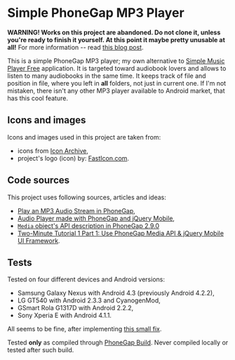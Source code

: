 # Simple PhoneGap MP3 Player

**WARNING! Works on this project are abandoned. Do not clone it, unless you're ready to finish it yourself. At this point it maybe pretty unusable at all!** For more information -- read [this blog post](http://onezeronull.com/2014/12/02/phonegap-audiobook-player-an-abandoned-project/).

This is a simple PhoneGap MP3 player; my own alternative to [Simple Music Player Free](https://play.google.com/store/apps/details?id=com.impulseapps.simplemusicfree) application. It is targeted toward audiobook lovers and allows to listen to many audiobooks in the same time. It keeps track of file and position in file, where you left in **all** folders, not just in current one. If I'm not mistaken, there isn't any other MP3 player available to Android market, that has this cool feature.

## Icons and images

Icons and images used in this project are taken from:

- icons from [Icon Archive](http://www.iconarchive.com/),
- project's logo (icon) by: [FastIcon.com](http://www.fasticon.com).

## Code sources

This project uses following sources, articles and ideas:

- [Play an MP3 Audio Stream in PhoneGap](http://www.joeldare.com/wiki/play_an_mp3_audio_stream_in_phonegap),
- [Audio Player made with PhoneGap and jQuery Mobile](http://www.digitalnoiz.com/mobile-development/audio-player-made-with-phonegap-and-jquery-mobile/),
- [`Media` object's API description in PhoneGap 2.9.0](http://docs.phonegap.com/en/1.0.0/phonegap_media_media.md.html)
- [Two-Minute Tutorial 1 Part 1: Use PhoneGap Media API & jQuery Mobile UI Framework](http://www.mobiledevelopersolutions.com/home/start/twominutetutorials/tmt1part1).

## Tests

Tested on four different devices and Android versions:

- Samsung Galaxy Nexus with Android 4.3 (previously Android 4.2.2),
- LG GT540 with Android 2.3.3 and CyanogenMod, 
- GSmart Rola G1317D with Android 2.2.2,
- Sony Xperia E with Android 4.1.1.

All seems to be fine, after implementing [this small fix](https://github.com/phonegap/build/issues/178#issuecomment-24287410).

Tested **only** as compiled through [PhoneGap Build](http://build.phonegap.com). Never compiled locally or tested after such build.
